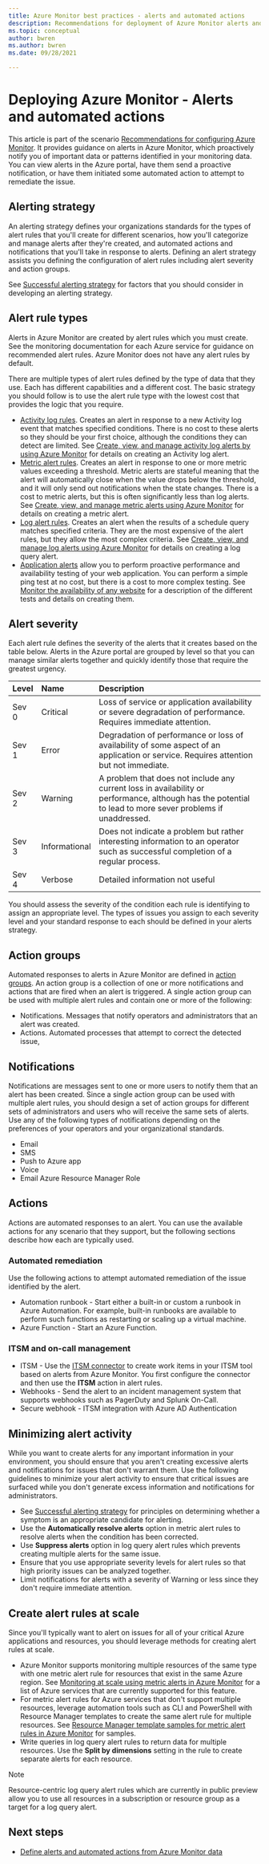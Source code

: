 ```yaml
---
title: Azure Monitor best practices - alerts and automated actions
description: Recommendations for deployment of Azure Monitor alerts and automated actions.
ms.topic: conceptual
author: bwren
ms.author: bwren
ms.date: 09/28/2021

---
```


# Deploying Azure Monitor - Alerts and automated actions
This article is part of the scenario [Recommendations for configuring Azure Monitor](best-practices.md). It provides guidance on alerts in Azure Monitor, which proactively notify you of important data or patterns identified in your monitoring data. You can view alerts in the Azure portal, have them send a proactive notification, or have them initiated some automated action to attempt to remediate the issue. 
## Alerting strategy
An alerting strategy defines your organizations standards for the types of alert rules that you'll create for different scenarios, how you'll categorize and manage alerts after they're created, and automated actions and notifications that you'll take in response to alerts. Defining an alert strategy assists you defining the configuration of alert rules including alert severity and action groups.

See [Successful alerting strategy](/azure/cloud-adoption-framework/manage/monitor/alerting#successful-alerting-strategy) for factors that you should consider in developing an alerting strategy.


## Alert rule types
Alerts in Azure Monitor are created by alert rules which you must create. See the monitoring documentation for each Azure service for guidance on recommended alert rules. Azure Monitor does not have any alert rules by default. 

There are multiple types of alert rules defined by the type of data that they use. Each has different capabilities and a different cost. The basic strategy you should follow is to use the alert rule type with the lowest cost that provides the logic that you require.

- [Activity log rules](alerts/activity-log-alerts.md). Creates an alert in response to a new Activity log event that matches specified conditions. There is no cost to these alerts so they should be your first choice, although the conditions they can detect are limited. See [Create, view, and manage activity log alerts by using Azure Monitor](alerts/alerts-activity-log.md) for details on creating an Activity log alert.
- [Metric alert rules](alerts/alerts-metric-overview.md). Creates an alert in response to one or more metric values exceeding a threshold. Metric alerts are stateful meaning that the alert will automatically close when the value drops below the threshold, and it will only send out notifications when the state changes. There is a cost to metric alerts, but this is often significantly less than log alerts. See [Create, view, and manage metric alerts using Azure Monitor](alerts/alerts-metric.md) for details on creating a metric alert.
- [Log alert rules](alerts/alerts-unified-log.md). Creates an alert when the results of a schedule query matches specified criteria. They are the most expensive of the alert rules, but they allow the most complex criteria. See [Create, view, and manage log alerts using Azure Monitor](alerts/alerts-log.md) for details on creating a log query alert.
- [Application alerts](app/monitor-web-app-availability.md) allow you to perform proactive performance and availability testing of your web application. You can perform a simple ping test at no cost, but there is a cost to more complex testing. See [Monitor the availability of any website](app/monitor-web-app-availability.md) for a description of the different tests and details on creating them.

## Alert severity
Each alert rule defines the severity of the alerts that it creates based on the table below. Alerts in the Azure portal are grouped by level so that you can manage similar alerts together and quickly identify those that require the greatest urgency.

| Level | Name | Description |
|:---|:---|:---|
| Sev 0 | Critical  | Loss of service or application availability or severe degradation of performance. Requires immediate attention. |
| Sev 1 | Error  | Degradation of performance or loss of availability of some aspect of an application or service. Requires attention but not immediate. |
| Sev 2 | Warning | A problem that does not include any current loss in availability or performance, although has the potential to lead to more sever problems if unaddressed. |
| Sev 3 | Informational | Does not indicate a problem but rather interesting information to an operator such as successful completion of a regular process. |
| Sev 4 | Verbose | Detailed information not useful 

You should assess the severity of the condition each rule is identifying to assign an appropriate level. The types of issues you assign to each severity level and your standard response to each should be defined in your alerts strategy. 

## Action groups
Automated responses to alerts in Azure Monitor are defined in [action groups](alerts/action-groups.md). An action group is a collection of one or more notifications and actions that are fired when an alert is triggered. A single action group can be used with multiple alert rules and contain one or more of the following:

- Notifications. Messages that notify operators and administrators that an alert was created.
- Actions. Automated processes that attempt to correct the detected issue, 
## Notifications
Notifications are messages sent to one or more users to notify them that an alert has been created. Since a single action group can be used with multiple alert rules, you should design a set of action groups for different sets of administrators and users who will receive the same sets of alerts. Use any of the following types of notifications depending on the preferences of your operators and your organizational standards.

- Email
- SMS
- Push to Azure app
- Voice
- Email Azure Resource Manager Role

## Actions
Actions are automated responses to an alert. You can use the available actions for any scenario that they support, but the following sections describe how each are typically used.

### Automated remediation
Use the following actions to attempt automated remediation of the issue identified by the alert. 

- Automation runbook - Start either a built-in or custom a runbook in Azure Automation. For example, built-in runbooks are available to perform such functions as restarting or scaling up a virtual machine.
- Azure Function - Start an Azure Function.


### ITSM and on-call management

- ITSM - Use the [ITSM connector]() to create work items in your ITSM tool based on alerts from Azure Monitor. You first configure the connector and then use the **ITSM** action in alert rules.
- Webhooks - Send the alert to an incident management system that supports webhooks such as PagerDuty and Splunk On-Call.
- Secure webhook - ITSM integration with Azure AD Authentication


## Minimizing alert activity
While you want to create alerts for any important information in your environment, you should ensure that you aren't creating excessive alerts and notifications for issues that don't warrant them. Use the following guidelines to minimize your alert activity to ensure that critical issues are surfaced while you don't generate excess information and notifications for administrators. 

- See [Successful alerting strategy](/azure/cloud-adoption-framework/manage/monitor/alerting#successful-alerting-strategy) for principles on determining whether a symptom is an appropriate candidate for alerting.
- Use the **Automatically resolve alerts** option in metric alert rules to resolve alerts when the condition has been corrected.
- Use **Suppress alerts** option in log query alert rules which prevents creating multiple alerts for the same issue.
- Ensure that you use appropriate severity levels for alert rules so that high priority issues can be analyzed together.
- Limit notifications for alerts with a severity of Warning or less since they don't require immediate attention.

## Create alert rules at scale
Since you'll typically want to alert on issues for all of your critical Azure applications and resources, you should leverage methods for creating alert rules at scale.

- Azure Monitor supports monitoring multiple resources of the same type with one metric alert rule for resources that exist in the same Azure region. See [Monitoring at scale using metric alerts in Azure Monitor](alerts/alerts-metric-overview.md#monitoring-at-scale-using-metric-alerts-in-azure-monitor) for a list of Azure services that are currently supported for this feature.
- For metric alert rules for Azure services that don't support multiple resources, leverage automation tools such as CLI and PowerShell with Resource Manager templates to create the same alert rule for multiple resources. See [Resource Manager template samples for metric alert rules in Azure Monitor](alerts/resource-manager-alerts-metric.md) for samples.
- Write queries in log query alert rules to return data for multiple resources. Use the **Split by dimensions** setting in the rule to create separate alerts for each resource.


> [!NOTE]
> Resource-centric log query alert rules which are currently in public preview allow you to use all resources in a subscription or resource group as a target for a log query alert. 

## Next steps

- [Define alerts and automated actions from Azure Monitor data](best-practices-alerts.md)